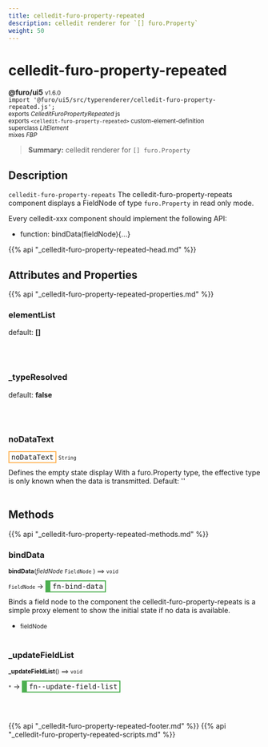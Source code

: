 ```yaml
---
title: celledit-furo-property-repeated
description: celledit renderer for `[] furo.Property`
weight: 50
---
```


# celledit-furo-property-repeated
**@furo/ui5** <small>v1.6.0</small>
<br>`import '@furo/ui5/src/typerenderer/celledit-furo-property-repeated.js';`<small>
<br>exports *CelleditFuroPropertyRepeated* js
<br>exports `<celledit-furo-property-repeated>` custom-element-definition
<br>superclass *LitElement*
<br> mixes *FBP*</small>

> **Summary:** celledit renderer for `[] furo.Property`

## Description

`celledit-furo-property-repeats`
The celledit-furo-property-repeats component displays a FieldNode of type `furo.Property` in read only mode.

Every celledit-xxx component should implement the following API:
- function: bindData(fieldNode){...}

{{% api "_celledit-furo-property-repeated-head.md" %}}

## Attributes and Properties
{{% api "_celledit-furo-property-repeated-properties.md" %}}





### **elementList**
default: **[]**</small>


<br><br>

### **_typeResolved**
default: **false**</small>


<br><br>

### **noDataText**

<span  style="border-width:2px; border-style: solid;border-color:  rgb(255, 182, 91);font-family:monospace; padding:2px 4px;">noDataText</span>
<small>`String` </small>

Defines the empty state display
With a furo.Property type, the effective type is only known when the data is transmitted.
Default: ''
<br><br>

## Methods
{{% api "_celledit-furo-property-repeated-methods.md" %}}


### **bindData**
<small>**bindData**(*fieldNode* `FieldNode` ) ⟹ `void`</small>

<small>`FieldNode` </small> →
<span  style="border-width:2px 2px 2px 10px; border-style: solid;border-color:  rgb(76, 175, 80);font-family:monospace; padding:2px 4px;">fn-bind-data</span>

Binds a field node to the component
the celledit-furo-property-repeats is a simple proxy element to show
the initial state if no data is available.

- <small>fieldNode </small>
<br><br>

### **_updateFieldList**
<small>**_updateFieldList**() ⟹ `void`</small>

<small>`*`</small> →
<span  style="border-width:2px 2px 2px 10px; border-style: solid;border-color:  rgb(76, 175, 80);font-family:monospace; padding:2px 4px;">fn--update-field-list</span>



<br><br>







{{% api "_celledit-furo-property-repeated-footer.md" %}}
{{% api "_celledit-furo-property-repeated-scripts.md" %}}

